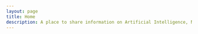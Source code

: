 ```yaml
---
layout: page
title: Home
description: A place to share information on Artificial Intelligence, Neuroscience, Psychology and everything in between.
---
```


